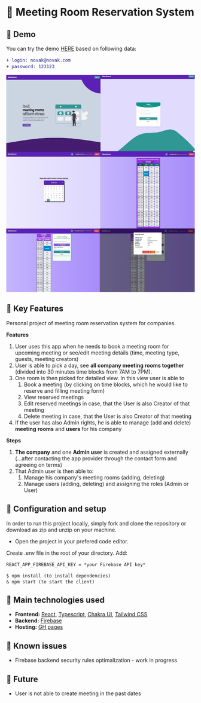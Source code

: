 # 👔 Meeting Room Reservation System

## 🔸 Demo

You can try the demo [HERE](https://lksmrck.github.io/meeting-rooms-reservation/) based on following data:

```diff
+ login: novak@novak.com
+ password: 123123
```

<img src="./readme/screenshots.JPG" />

## 🔸 Key Features

Personal project of meeting room reservation system for companies.

**Features**

1. User uses this app when he needs to book a meeting room for upcoming meeting or see/edit meeting details (time, meeting type, guests, meeting creators)
2. User is able to pick a day, see **all company meeting rooms together** (divided into 30 minutes time blocks from 7AM to 7PM).
3. One room is then picked for detailed view. In this view user is able to
   1. Book a meeting (by clicking on time blocks, which he would like to reserve and filling meeting form)
   2. View reserved meetings
   3. Edit reserved meetings in case, that the User is also Creator of that meeting
   4. Delete meeting in case, that the User is also Creator of that meeting
4. If the user has also Admin rights, he is able to manage (add and delete) **meeting** **rooms** and **users** for his company

**Steps**

1. **The company** and one **Admin user** is created and assigned externally (…after contacting the app provider through the contact form and agreeing on terms)
2. That Admin user is then able to:
   1. Manage his company's meeting rooms (adding, deleting)
   2. Manage users (adding, deleting) and assigning the roles (Admin or User)

## 🔸 Configuration and setup

In order to run this project locally, simply fork and clone the repository or download as zip and unzip on your machine.

- Open the project in your prefered code editor.

Create .env file in the root of your directory. Add:

```
REACT_APP_FIREBASE_API_KEY = *your Firebase API key*
```

```
$ npm install (to install dependencies)
& npm start (to start the client)
```

## 🔸 Main technologies used

- <b>Frontend:</b>
  [React](https://reactjs.org/), [Typescript](https://www.typescriptlang.org/), [Chakra UI](https://chakra-ui.com/), [Tailwind CSS](https://tailwindcss.com/)
- <b>Backend:</b>
  [Firebase](https://firebase.google.com/)
- <b>Hosting:</b>
  [GH pages](https://pages.github.com/)

## 🔸 Known issues

- Firebase backend security rules optimalization - work in progress

## 🔸 Future

- User is not able to create meeting in the past dates
